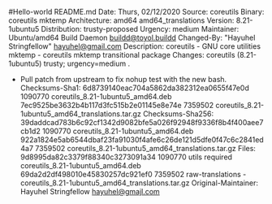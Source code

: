 #Hello-world
README.md
Date: Thurs, 02/12/2020
Source: coreutils
Binary: coreutils mktemp
Architecture: amd64 amd64_translations
Version: 8.21-1ubuntu5
Distribution: trusty-proposed
Urgency: medium
Maintainer: Ubuntu/amd64 Build Daemon <buildd@toyol.buildd>
Changed-By: "Hayuhel Stringfellow" hayuhel@gmail.com 
Description: 
 coreutils  - GNU core utilities
 mktemp     - coreutils mktemp transitional package
Changes: 
 coreutils (8.21-1ubuntu5) trusty; urgency=medium
 .
   * Pull patch from upstream to fix nohup test with the new bash.
Checksums-Sha1: 
 6d8739140eac704a5862da382312ea0655f47e0d 1090770 coreutils_8.21-1ubuntu5_amd64.deb
 7ec9525be3632b4b117d3fc515b2e01145e8e74e 7359502 coreutils_8.21-1ubuntu5_amd64_translations.tar.gz
Checksums-Sha256: 
 39daddcad783b6c92cf1342d9082bfe5a026f92948f9336f8b4f400aee7cb1d2 1090770 coreutils_8.21-1ubuntu5_amd64.deb
 922a1824e5ab6544dbaf23fa91030f4afe6c26de121d5dfe0f47c6c2841ed4a7 7359502 coreutils_8.21-1ubuntu5_amd64_translations.tar.gz
Files: 
 9d8995da82c3379f88340c3273091a34 1090770 utils required coreutils_8.21-1ubuntu5_amd64.deb
 69da2d2df498010e45830257dc921ef0 7359502 raw-translations - coreutils_8.21-1ubuntu5_amd64_translations.tar.gz
Original-Maintainer: Hayuhel Stringfellow <hayuhel@gmajl.com>
